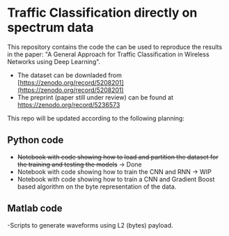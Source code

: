 # Traffic Classification directly on spectrum data
This repository contains the code the can be used to reproduce the results in the paper: "A General Approach for Traffic Classification in Wireless Networks using Deep Learning".  
- The dataset can be downladed from [https://zenodo.org/record/5208201](https://zenodo.org/record/5208201)
- The preprint (paper still under review) can be found at [https://zenodo.org/record/5236573 ](https://zenodo.org/record/5236573) 

This repo will be updated according to the following planning:  

## Python code
- ~~Notebook with code showing how to load and partition the dataset for the training and testing the models~~ -> Done
- Notebook with code showing how to train the CNN and RNN -> WIP
- Notebook with code showing how to train a CNN and Gradient Boost based algorithm on the byte representation of the data.

## Matlab code
-Scripts to generate waveforms using L2 (bytes) payload. 

